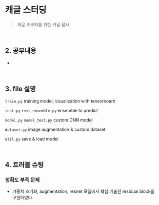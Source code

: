 # 캐글 스터딩
>캐글 초보자를 위한 커널 필사

</br>

## 2. 공부내용
- 


</br>

## 3. file 설명
`train.py` training model, visualization with tensorboard

`test.py` `test_ensemble.py` ensemble to predict

`model.py` `model_test.py` custom CNN model

`dataset.py` image augmentation & custom dataset

`util.py` save & load model

</br>

## 4. 트러블 슈팅
### 정확도 부족 문제
- 가중치 초기화, augmentation, resnet 모델에서 핵심 기술인 residual block을 구현하였다.
